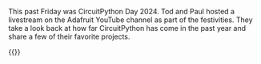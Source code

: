This past Friday was CircuitPython Day 2024.  Tod and Paul hosted a livestream on the Adafruit YouTube channel as part of the festivities.  They take a look back at how far CircuitPython has come in the past year and share a few of their favorite projects.

{{<youtube uTl1KA2MPxI >}}
